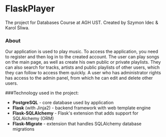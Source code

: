 # FlaskPlayer
The project for Databases Course at AGH UST.
Created by Szymon Idec & Karol Śliwa.

### About
Our application is used to play music. To access the application, you need to register and then log in to the created account. The user can play songs on the main page, as well as create his own public or private playlists. They can also search for tracks, artists and public playlists of other users, which they can follow to access them quickly. A user who has administrator rights has access to the admin panel, from which he can edit and delete other users.

###Technology used in the project:
- **PostgreSQL** - core database used by application
- **Flask** (with Jinja2) - backend framework with web template engine
- **Flask-SQLAlchemy** - Flask's extension that adds support for SQLAlchemy (ORM)
- **Flask-Migrate** - extension that handles SQLAlchemy database migrations
